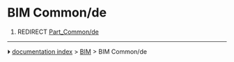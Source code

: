 # BIM Common/de
1.  REDIRECT [Part_Common/de](Part_Common/de.md)



---
⏵ [documentation index](../README.md) > [BIM](BIM_Workbench.md) > BIM Common/de
